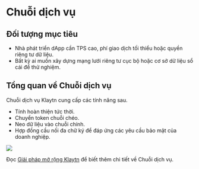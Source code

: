 # Chuỗi dịch vụ

## Đối tượng mục tiêu <a id="intended-audience"></a>

- Nhà phát triển dApp cần TPS cao, phí giao dịch tối thiểu hoặc quyền riêng tư dữ liệu.
- Bất kỳ ai muốn xây dựng mạng lưới riêng tư cục bộ hoặc cơ sở dữ liệu sổ cái để thử nghiệm.

## Tổng quan về Chuỗi dịch vụ <a id="service-chain-overview"></a>

Chuỗi dịch vụ Klaytn cung cấp các tính năng sau.

- Tính hoàn thiện tức thời.
- Chuyển token chuỗi chéo.
- Neo dữ liệu vào chuỗi chính.
- Hợp đồng cầu nối đa chữ ký để đáp ứng các yêu cầu bảo mật của doanh nghiệp.

![](/img/nodes/sc_connection.png)


Đọc [Giải pháp mở rộng Klaytn](../../learn/scaling-solutions.md) để biết thêm chi tiết về Chuỗi dịch vụ.
